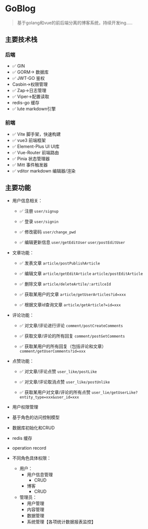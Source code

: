 # GoBlog

> 基于golang和vue的前后端分离的博客系统，持续开发ing.....

## 主要技术栈

### 后端

* :white_check_mark: GIN
* :white_check_mark: GORM-> 数据库
* :white_check_mark: JWT-GO 鉴权
* Casbin->权限管理
* :white_check_mark: Zap->日志管理
* :white_check_mark: Viper->配置读取
* redis-go 缓存
* :white_check_mark: lute markdown引擎

### 前端

* :white_check_mark: Vite 脚手架，快速构建
* :white_check_mark: vue3 前端框架
* :white_check_mark: Element-Plus UI UI库
* :white_check_mark: Vue-Router 前端路由
* :white_check_mark: Pinia 状态管理器
* :white_check_mark: Mitt 事件触发器
* :white_check_mark: vditor markdown 编辑器/渲染

## 主要功能

* 用户信息相关：

  * :white_check_mark: 注册 `user/signup`

  * :white_check_mark: 登录 `user/signin`

  * :white_check_mark: 修改密码 `user/change_pwd`

  * :white_check_mark: 编辑更新信息 `user/getEditUser` `user/postEditUser`

* 文章功能：

  * :white_check_mark: 发表文章 `article/postPublishArticle`

  * :white_check_mark: 编辑文章 `article/getEditArticle` `article/postEditArticle`

  * :white_check_mark: 删除文章 `article/deleteArtile/:artilceId`

  * :white_check_mark: 获取某用户的文章 `article/getUserArticles?id=xxx`

  * :white_check_mark: 根据文章id查询文章 `article/getArticle?=id=xxx`

* 评论功能：

  * :white_check_mark: 对文章/评论进行评论 `comment/postCreateComments` 

  * :white_check_mark: 获取文章/评论的所有回复 `comment/postGetComments`

  * :white_check_mark: 获取某用户的所有回复（包括评论和文章） `comment/getUserComments?id=xxx`

* 点赞功能：

  * :white_check_mark: 对文章/评论点赞 `user_like/postLike`

  * :white_check_mark: 对文章/评论取消点赞 `user_like/postUnlike`

  * :white_check_mark: 获取某用户对文章/评论的所有点赞 `user_lie/getUserLike?entity_type=xxx&user_id=xxx`

* 用户权限管理

* 基于角色的访问控制模型

* 数据库初始化和CRUD

* redis 缓存

* operation record

* 不同角色具体权限：

  * 用户：
    * 用户信息管理
      * CRUD
    * 博客
      * CRUD
  * 管理员：
    * 用户管理
    * 内容管理
    * 数据管理
    * 系统管理【各项统计数据报表监控】

  

  

  